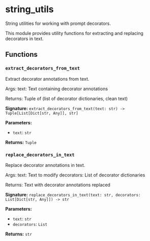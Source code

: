 # string_utils

String utilities for working with prompt decorators.

This module provides utility functions for extracting and replacing decorators in text.

## Functions

### `extract_decorators_from_text`

Extract decorator annotations from text.

Args:
    text: Text containing decorator annotations

Returns:
    Tuple of (list of decorator dictionaries, clean text)

**Signature:** `extract_decorators_from_text(text: str) -> Tuple[List[Dict[str, Any]], str]`

**Parameters:**

- `text`: `str`

**Returns:** `Tuple`

### `replace_decorators_in_text`

Replace decorator annotations in text.

Args:
    text: Text to modify
    decorators: List of decorator dictionaries

Returns:
    Text with decorator annotations replaced

**Signature:** `replace_decorators_in_text(text: str, decorators: List[Dict[str, Any]]) -> str`

**Parameters:**

- `text`: `str`
- `decorators`: `List`

**Returns:** `str`
